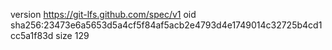 version https://git-lfs.github.com/spec/v1
oid sha256:23473e6a5653d5a4cf5f84af5acb2e4793d4e1749014c32725b4cd1cc5a1f83d
size 129
